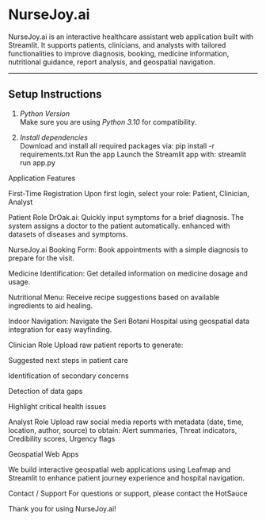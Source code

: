 # NurseJoy.ai

NurseJoy.ai is an interactive healthcare assistant web application built with Streamlit. It supports patients, clinicians, and analysts with tailored functionalities to improve diagnosis, booking, medicine information, nutritional guidance, report analysis, and geospatial navigation.

---

## Setup Instructions

1. *Python Version*  
   Make sure you are using *Python 3.10* for compatibility.

2. *Install dependencies*  
Download and install all required packages via: pip install -r requirements.txt
Run the app
Launch the Streamlit app with:  streamlit run app.py


Application Features

First-Time Registration
Upon first login, select your role: Patient, Clinician, Analyst

Patient Role
DrOak.ai: Quickly input symptoms for a brief diagnosis. The system assigns a doctor to the patient automatically. enhanced with datasets of diseases and symptoms.

NurseJoy.ai Booking Form: Book appointments with a simple diagnosis to prepare for the visit.

Medicine Identification: Get detailed information on medicine dosage and usage.

Nutritional Menu: Receive recipe suggestions based on available ingredients to aid healing.

Indoor Navigation: Navigate the Seri Botani Hospital using geospatial data integration for easy wayfinding.

Clinician Role
Upload raw patient reports to generate:

Suggested next steps in patient care

Identification of secondary concerns

Detection of data gaps

Highlight critical health issues

Analyst Role
Upload raw social media reports with metadata (date, time, location, author, source) to obtain:
Alert summaries, Threat indicators, Credibility scores, Urgency flags

Geospatial Web Apps

We build interactive geospatial web applications using Leafmap and Streamlit to enhance patient journey experience and hospital navigation.

Contact / Support
For questions or support, please contact the HotSauce

Thank you for using NurseJoy.ai!
